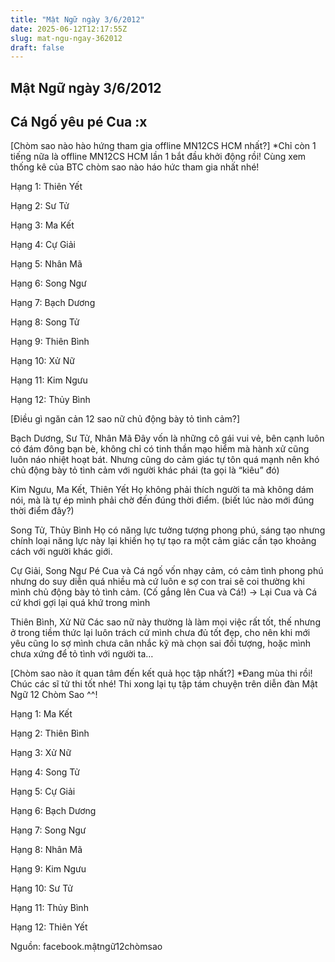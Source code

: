 ```yaml
---
title: "Mật Ngữ ngày 3/6/2012"
date: 2025-06-12T12:17:55Z
slug: mat-ngu-ngay-362012
draft: false
---
```


## Mật Ngữ ngày 3/6/2012

## Cá Ngố yêu pé Cua :x

[Chòm sao nào hào hứng tham gia offline MN12CS HCM nhất?]
 *Chỉ còn 1 tiếng nữa là offline MN12CS HCM lần 1 bắt đầu khởi động rồi! Cùng xem thống kê của BTC chòm sao nào háo hức tham gia nhất nhé!
 

 
 Hạng 1: Thiên Yết
 
 Hạng 2: Sư Tử
 
Hạng 3: Ma Kết
 
Hạng 4: Cự Giải
 
Hạng 5: Nhân Mã
 
Hạng 6: Song Ngư
 
Hạng 7: Bạch Dương
 
Hạng 8: Song Tử
 
Hạng 9: Thiên Bình
 
Hạng 10: Xử Nữ
 
Hạng 11: Kim Ngưu
 
Hạng 12: Thủy Bình
 
 
 
[Điều gì ngăn cản 12 sao nữ chủ động bày tỏ tình cảm?]
 

 
 Bạch Dương, Sư Tử, Nhân Mã
 Đây vốn là những cô gái vui vẻ, bên cạnh luôn có đám đông bạn bè, không chỉ có tinh thần mạo hiểm mà hành xử cũng luôn náo nhiệt hoạt bát. Nhưng cũng do cảm giác tự tôn quá mạnh nên khó chủ động bày tỏ tình cảm với người khác phái (ta gọi là “kiêu” đó)
 
Kim Ngưu, Ma Kết, Thiên Yết
Họ không phải thích người ta mà không dám nói, mà là tự ép mình phải chờ đến đúng thời điểm. (biết lúc nào mới đúng thời điểm đây?)
 
Song Tử, Thủy Bình
Họ có năng lực tưởng tượng phong phú, sáng tạo nhưng chính loại năng lực này lại khiến họ tự tạo ra một cảm giác cần tạo khoảng cách với người khác giới.
 
Cự Giải, Song Ngư
Pé Cua và Cá ngố vốn nhạy cảm, có cảm tình phong phú nhưng do suy diễn quá nhiều mà cứ luôn e sợ con trai sẽ coi thường khi mình chủ động bày tỏ tình cảm. (Cố gắng lên Cua và Cá!)
-> Lại Cua và Cá  cứ khơi gợi lại quá khứ trong mình 
 
Thiên Bình, Xử Nữ
Các sao nữ này thường là làm mọi việc rất tốt, thế nhưng ở trong tiềm thức lại luôn trách cứ mình chưa đủ tốt đẹp, cho nên khi mới yêu cũng lo sợ mình chưa cân nhắc kỹ mà chọn sai đối tượng, hoặc mình chưa xứng để tỏ tình với người ta…
 
 
 
[Chòm sao nào ít quan tâm đến kết quả học tập nhất?]
 *Đang mùa thi rồi! Chúc các sĩ tử thi tốt nhé! Thi xong lại tụ tập tám chuyện trên diễn đàn Mật Ngữ 12 Chòm Sao ^^!
 

 
 Hạng 1: Ma Kết 

 Hạng 2: Thiên Bình 
 
Hạng 3: Xử Nữ

Hạng 4: Song Tử 

Hạng 5: Cự Giải 

Hạng 6: Bạch Dương

Hạng 7: Song Ngư 

Hạng 8: Nhân Mã

Hạng 9: Kim Ngưu

Hạng 10: Sư Tử 

Hạng 11: Thủy Bình

Hạng 12: Thiên Yết

Nguồn: facebook.mậtngữ12chòmsao